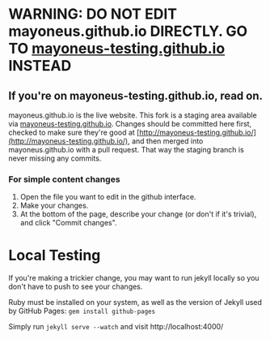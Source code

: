 # WARNING: DO NOT EDIT mayoneus.github.io DIRECTLY. GO TO [mayoneus-testing.github.io](https://github.com/MayOneUs-Testing/mayoneus-testing.github.io/) INSTEAD

## If you're on mayoneus-testing.github.io, read on.

mayoneus.github.io is the live website. This fork is a staging area available via
[mayoneus-testing.github.io](http://mayoneus-testing.github.io). Changes should be 
committed here first, checked to make sure they're good at [http://mayoneus-testing.github.io/](http://mayoneus-testing.github.io/), and then merged into 
mayoneus.github.io with a pull request. That way the staging branch is never 
missing any commits.

### For simple content changes
1. Open the file you want to edit in the github interface.
2. Make your changes.
3. At the bottom of the page, describe your change (or don't if it's trivial), and click "Commit changes".

Local Testing
=============
If you're making a trickier change, you may want to run jekyll locally so you 
don't have to push to see your changes.

Ruby must be installed on your system, as well as the version of Jekyll used by GitHub Pages: `gem install github-pages`

Simply run `jekyll serve --watch` and visit http://localhost:4000/
